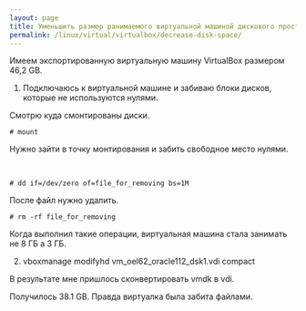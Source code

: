 ```yaml
---
layout: page
title: Уменьшить размер ранимаемого виртуальной машиной дискового пространства
permalink: /linux/virtual/virtualbox/decrease-disk-space/
---
```



Имеем экспортированную виртуальную машину VirtualBox размером 46,2 GB.


1) Подключаюсь к виртуальной машине и забиваю блоки дисков, которые не используются нулями.

Смотрю куда смонтированы диски.

    # mount


Нужно зайти в точку монтирования и забить свободное место нулями.


<br/>

    # dd if=/dev/zero of=file_for_removing bs=1M

После файл нужно удалить.

    # rm -rf file_for_removing

Когда выполнил такие операции, виртуальная машина стала занимать не 8 ГБ а 3 ГБ.


2) vboxmanage modifyhd vm_oel62_oracle112_dsk1.vdi compact


В результате мне пришлось сконвертировать vmdk в vdi.

Получилось 38.1 GB. Правда виртуалка была забита файлами.
